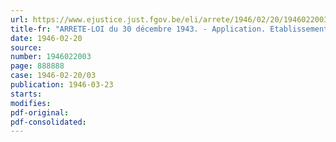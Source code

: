 ```yaml
---
url: https://www.ejustice.just.fgov.be/eli/arrete/1946/02/20/1946022003/justel
title-fr: "ARRETE-LOI du 30 décembre 1943. - Application. Etablissements d'enseignement moyen de la Colonie"
date: 1946-02-20
source:
number: 1946022003
page: 888888
case: 1946-02-20/03
publication: 1946-03-23
starts:
modifies:
pdf-original:
pdf-consolidated:
---
```


